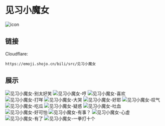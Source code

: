 # 见习小魔女
![icon](https://emoji.shojo.cn/bili/src/见习小魔女/icon.png)
## 链接
Cloudflare:
```
https://emoji.shojo.cn/bili/src/见习小魔女
```
## 展示
![见习小魔女-别太好笑](https://emoji.shojo.cn/bili/src/见习小魔女/见习小魔女-别太好笑.png)
![见习小魔女-哼](https://emoji.shojo.cn/bili/src/见习小魔女/见习小魔女-哼.png)
![见习小魔女-喜欢](https://emoji.shojo.cn/bili/src/见习小魔女/见习小魔女-喜欢.png)
![见习小魔女-打咩](https://emoji.shojo.cn/bili/src/见习小魔女/见习小魔女-打咩.png)
![见习小魔女-大哭](https://emoji.shojo.cn/bili/src/见习小魔女/见习小魔女-大哭.png)
![见习小魔女-好耶](https://emoji.shojo.cn/bili/src/见习小魔女/见习小魔女-好耶.png)
![见习小魔女-叹气](https://emoji.shojo.cn/bili/src/见习小魔女/见习小魔女-叹气.png)
![见习小魔女-吃瓜](https://emoji.shojo.cn/bili/src/见习小魔女/见习小魔女-吃瓜.png)
![见习小魔女-疑惑](https://emoji.shojo.cn/bili/src/见习小魔女/见习小魔女-疑惑.png)
![见习小魔女-吐血](https://emoji.shojo.cn/bili/src/见习小魔女/见习小魔女-吐血.png)
![见习小魔女-好可怕](https://emoji.shojo.cn/bili/src/见习小魔女/见习小魔女-好可怕.png)
![见习小魔女-有事？](https://emoji.shojo.cn/bili/src/见习小魔女/见习小魔女-有事？.png)
![见习小魔女-心虚](https://emoji.shojo.cn/bili/src/见习小魔女/见习小魔女-心虚.png)
![见习小魔女-有了](https://emoji.shojo.cn/bili/src/见习小魔女/见习小魔女-有了.png)
![见习小魔女-一拳打十个](https://emoji.shojo.cn/bili/src/见习小魔女/见习小魔女-一拳打十个.png)
